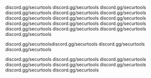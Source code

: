 
discord.gg/securtools
discord.gg/securtools
discord.gg/securtools
discord.gg/securtools
discord.gg/securtools
discord.gg/securtools
discord.gg/securtools
discord.gg/securtools
discord.gg/securtools
discord.gg/securtools
discord.gg/securtools
discord.gg/securtools
discord.gg/securtools
discord.gg/securtools
discord.gg/securtools
discord.gg/securtools

discord.gg/securtoolsdiscord.gg/securtools
discord.gg/securtools
discord.gg/securtools

discord.gg/securtools
discord.gg/securtools
discord.gg/securtools
discord.gg/securtools
discord.gg/securtools
discord.gg/securtools
discord.gg/securtools
discord.gg/securtools
